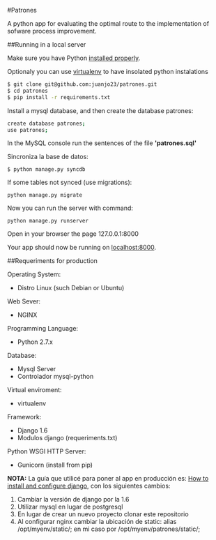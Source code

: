 #Patrones

A python app for evaluating the optimal route to the implementation of sofware process improvement.

##Running in a local server

Make sure you have Python [installed properly](http://install.python-guide.org). 

Optionaly you can use [virtualenv](https://virtualenv.pypa.io/) to have insolated python instalations

```sh
$ git clone git@github.com:juanjo23/patrones.git
$ cd patrones
$ pip install -r requirements.txt
```

Install a mysql database, and then create the database patrones:

```sh
create database patrones;
use patrones;
```

In the MySQL console run the sentences of the file **'patrones.sql'**

Sincroniza la base de datos:

```
$ python manage.py syncdb
```

If some tables not synced (use migrations):

```
python manage.py migrate
```

Now you can run the server with command:

```
python manage.py runserver
```

Open in your browser the page 127.0.0.1:8000

Your app should now be running on [localhost:8000](http://localhost:8000/).


##Requeriments for production

Operating System:

- Distro Linux (such Debian or Ubuntu)

Web Sever:

- NGINX

Programming Language:

- Python 2.7.x

Database:

- Mysql Server
- Controlador mysql-python

Virtual enviroment:

- virtualenv

Framework:

- Django 1.6
- Modulos django (requeriments.txt)

Python WSGI HTTP Server:

- Gunicorn (install from pip)


**NOTA:** La guía que utilicé para poner al app en producción es: [How to install and configure django](https://www.digitalocean.com/community/tutorials/how-to-install-and-configure-django-with-postgres-nginx-and-gunicorn), con los siguientes cambios:

  1. Cambiar la versión de django por la 1.6
  2. Utilizar mysql en lugar de postgresql
  3. En lugar de crear un nuevo proyecto clonar este repositorio
  4. Al configurar nginx cambiar la ubicación de static: alias /opt/myenv/static/;
en mi caso por /opt/myenv/patrones/static/;
